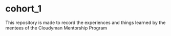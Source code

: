 # cohort_1
This repository is made to record the experiences and things learned by the mentees of the Cloudyman Mentorship Program
